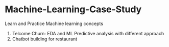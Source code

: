 # Machine-Learning-Case-Study
Learn and Practice Machine learning concepts
1. Telcome Churn: EDA and ML Predictive analysis with different approach
2. Chatbot building for restaurant
